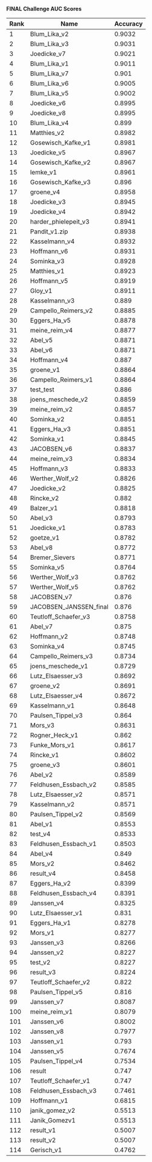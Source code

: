 **FINAL Challenge AUC Scores**


|Rank|Name|Accuracy|
|----|-----|---|
|1|Blum_Lika_v2|0.9032| 
|2|Blum_Lika_v3|0.9031| 
|3|Joedicke_v7|0.9021| 
|4|Blum_Lika_v1|0.9011| 
|5|Blum_Lika_v7|0.901| 
|6|Blum_Lika_v6|0.9005| 
|7|Blum_Lika_v5|0.9002| 
|8|Joedicke_v6|0.8995| 
|9|Joedicke_v8|0.8995| 
|10|Blum_Lika_v4|0.899| 
|11|Matthies_v2|0.8982| 
|12|Gosewisch_Kafke_v1|0.8981| 
|13|Joedicke_v5|0.8967| 
|14|Gosewisch_Kafke_v2|0.8967| 
|15|lemke_v1|0.8961| 
|16|Gosewisch_Kafke_v3|0.896| 
|17|groene_v4|0.8958| 
|18|Joedicke_v3|0.8945| 
|19|Joedicke_v4|0.8942| 
|20|harder_phielepeit_v3|0.8941| 
|21|Pandit_v1.zip|0.8938| 
|22|Kasselmann_v4|0.8932| 
|23|Hoffmann_v6|0.8931| 
|24|Sominka_v3|0.8928| 
|25|Matthies_v1|0.8923| 
|26|Hoffmann_v5|0.8919| 
|27|Gloy_v1|0.8911| 
|28|Kasselmann_v3|0.889| 
|29|Campello_Reimers_v2|0.8885| 
|30|Eggers_Ha_v5|0.8878| 
|31|meine_reim_v4|0.8877| 
|32|Abel_v5|0.8871| 
|33|Abel_v6|0.8871| 
|34|Hoffmann_v4|0.887| 
|35|groene_v1|0.8864| 
|36|Campello_Reimers_v1|0.8864| 
|37|test_test|0.886| 
|38|joens_meschede_v2|0.8859| 
|39|meine_reim_v2|0.8857| 
|40|Sominka_v2|0.8851| 
|41|Eggers_Ha_v3|0.8851| 
|42|Sominka_v1|0.8845| 
|43|JACOBSEN_v6|0.8837| 
|44|meine_reim_v3|0.8834| 
|45|Hoffmann_v3|0.8833| 
|46|Werther_Wolf_v2|0.8826| 
|47|Joedicke_v2|0.8825| 
|48|Rincke_v2|0.882| 
|49|Balzer_v1|0.8818| 
|50|Abel_v3|0.8793| 
|51|Joedicke_v1|0.8783| 
|52|goetze_v1|0.8782| 
|53|Abel_v8|0.8772| 
|54|Bremer_Sievers|0.8771| 
|55|Sominka_v5|0.8764| 
|56|Werther_Wolf_v3|0.8762| 
|57|Werther_Wolf_v5|0.8762| 
|58|JACOBSEN_v7|0.876| 
|59|JACOBSEN_JANSSEN_final|0.876| 
|60|Teutloff_Schaefer_v3|0.8758| 
|61|Abel_v7|0.875| 
|62|Hoffmann_v2|0.8748| 
|63|Sominka_v4|0.8745| 
|64|Campello_Reimers_v3|0.8734| 
|65|joens_meschede_v1|0.8729| 
|66|Lutz_Elsaesser_v3|0.8692| 
|67|groene_v2|0.8691| 
|68|Lutz_Elsaesser_v4|0.8672| 
|69|Kasselmann_v1|0.8648| 
|70|Paulsen_Tippel_v3|0.864| 
|71|Mors_v3|0.8631| 
|72|Rogner_Heck_v1|0.862| 
|73|Funke_Mors_v1|0.8617| 
|74|Rincke_v1|0.8602| 
|75|groene_v3|0.8601| 
|76|Abel_v2|0.8589| 
|77|Feldhusen_Essbach_v2|0.8585| 
|78|Lutz_Elsaesser_v2|0.8571| 
|79|Kasselmann_v2|0.8571| 
|80|Paulsen_Tippel_v2|0.8569| 
|81|Abel_v1|0.8553| 
|82|test_v4|0.8533| 
|83|Feldhusen_Essbach_v1|0.8503| 
|84|Abel_v4|0.849| 
|85|Mors_v2|0.8462| 
|86|result_v4|0.8458| 
|87|Eggers_Ha_v2|0.8399| 
|88|Feldhusen_Essbach_v4|0.8391| 
|89|Janssen_v4|0.8325| 
|90|Lutz_Elsaesser_v1|0.831| 
|91|Eggers_Ha_v1|0.8278| 
|92|Mors_v1|0.8277| 
|93|Janssen_v3|0.8266| 
|94|Janssen_v2|0.8227| 
|95|test_v2|0.8227| 
|96|result_v3|0.8224| 
|97|Teutloff_Schaefer_v2|0.822| 
|98|Paulsen_Tippel_v5|0.816| 
|99|Janssen_v7|0.8087| 
|100|meine_reim_v1|0.8079| 
|101|Janssen_v6|0.8002| 
|102|Janssen_v8|0.7977| 
|103|Janssen_v1|0.793| 
|104|Janssen_v5|0.7674| 
|105|Paulsen_Tippel_v4|0.7534| 
|106|result|0.747| 
|107|Teutloff_Schaefer_v1|0.747| 
|108|Feldhusen_Essbach_v3|0.7461| 
|109|Hoffmann_v1|0.6815| 
|110|janik_gomez_v2|0.5513| 
|111|Janik_Gomezv1|0.5513| 
|112|result_v1|0.5007| 
|113|result_v2|0.5007| 
|114|Gerisch_v1|0.4762| 
